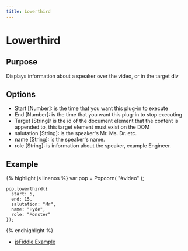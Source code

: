 ```yaml
---
title: Lowerthird
---
```

# Lowerthird #

## Purpose ##

Displays information about a speaker over the video, or in the target div

## Options ##

* Start \[Number\]: is the time that you want this plug-in to execute
* End \[Number\]: is the time that you want this plug-in to stop executing
* Target \[String\]: is the id of the document element that the content is appended to, this target element must exist on the DOM
* salutation \[String\]: is the speaker's Mr. Ms. Dr. etc.
* name \[String\]: is the speaker's name.
* role \[String\]: is information about the speaker, example Engineer.

## Example ##

{% highlight js linenos %} 
    var pop = Popcorn( "#video" );

    pop.lowerthird({
      start: 5,
      end: 15,
      salutation: "Mr",
      name: "Hyde",
      role: "Monster"
    });
{% endhighlight %}

* [jsFiddle Example](http://jsfiddle.net/popcornjs/d5Du8/)
